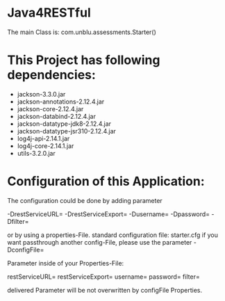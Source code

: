 # Java4RESTful

The main Class is: com.unblu.assessments.Starter()

This Project has following dependencies:
========================================
- jackson-3.3.0.jar
- jackson-annotations-2.12.4.jar
- jackson-core-2.12.4.jar
- jackson-databind-2.12.4.jar
- jackson-datatype-jdk8-2.12.4.jar
- jackson-datatype-jsr310-2.12.4.jar
- log4j-api-2.14.1.jar
- log4j-core-2.14.1.jar
- utils-3.2.0.jar

Configuration of this Application:
=========================================

The configuration could be done by adding parameter

-DrestServiceURL=
-DrestServiceExport=
-Dusername=
-Dpassword=
-Dfilter=

or by using a properties-File. standard configuration file: starter.cfg
if you want passthrough another config-File, please use the parameter -DconfigFile=<Filename>

Parameter inside of your Properties-File:

restServiceURL=
restServiceExport=
username=
password=
filter=

delivered Parameter will be not overwritten by configFile Properties.


